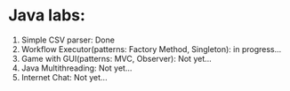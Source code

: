 # Java labs:
1) Simple CSV parser: Done     
2) Workflow Executor(patterns: Factory Method, Singleton): in progress...     
3) Game with GUI(patterns: MVC, Observer): Not yet...    
4) Java Multithreading: Not yet...    
5) Internet Chat: Not yet...    
